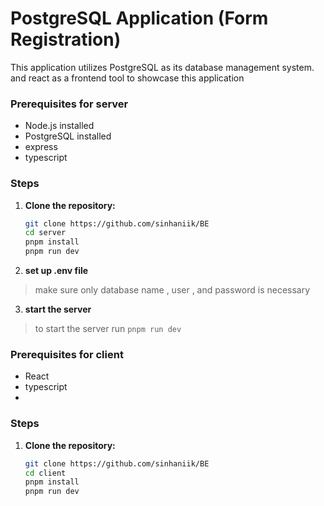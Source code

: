 # PostgreSQL Application (Form Registration)
This application utilizes PostgreSQL as its database management system. and react as a frontend tool to showcase this application

### Prerequisites for server
- Node.js installed
- PostgreSQL installed 
- express 
- typescript

### Steps
1. **Clone the repository:**
   ```bash
   git clone https://github.com/sinhaniik/BE
   cd server
   pnpm install
   pnpm run dev
   
2. **set up .env file**
> make sure only database name , user , and password is necessary

3. **start the server**
> to start the server run `pnpm run dev`

### Prerequisites for client
- React
- typescript
- 
### Steps
1. **Clone the repository:**
   ```bash
   git clone https://github.com/sinhaniik/BE
   cd client
   pnpm install
   pnpm run dev